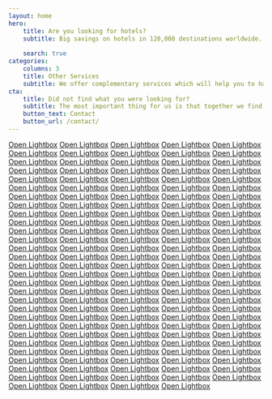 ```yaml
---
layout: home
hero:
    title: Are you looking for hotels?  
    subtitle: Big savings on hotels in 120,000 destinations worldwide. Browse hotel reviews and find the guaranteed best price on hotels for all budgets. 
  
    search: true
categories:
    columns: 3
    title: Other Services 
    subtitle: We offer complementary services which will help you to have a more pleasant, calm and safe trip.
cta:
    title: Did not find what you were looking for?
    subtitle: The most important thing for us is that together we find a solution, give us more information than you are looking for.
    button_text: Contact  
    button_url: /contact/  
---
```

<div uk-lightbox>
<a class="uk-button uk-button-default" href="images/photo.jpg">Open Lightbox</a>
<a class="uk-button uk-button-default" href="images/photo.jpg">Open Lightbox</a>
<a class="uk-button uk-button-default" href="images/photo.jpg">Open Lightbox</a>
<a class="uk-button uk-button-default" href="images/photo.jpg">Open Lightbox</a>
<a class="uk-button uk-button-default" href="images/photo.jpg">Open Lightbox</a>
<a class="uk-button uk-button-default" href="images/photo.jpg">Open Lightbox</a>
<a class="uk-button uk-button-default" href="images/photo.jpg">Open Lightbox</a>
<a class="uk-button uk-button-default" href="images/photo.jpg">Open Lightbox</a>
<a class="uk-button uk-button-default" href="images/photo.jpg">Open Lightbox</a>
<a class="uk-button uk-button-default" href="images/photo.jpg">Open Lightbox</a>
<a class="uk-button uk-button-default" href="images/photo.jpg">Open Lightbox</a>
<a class="uk-button uk-button-default" href="images/photo.jpg">Open Lightbox</a>
<a class="uk-button uk-button-default" href="images/photo.jpg">Open Lightbox</a>
<a class="uk-button uk-button-default" href="images/photo.jpg">Open Lightbox</a>
<a class="uk-button uk-button-default" href="images/photo.jpg">Open Lightbox</a>
<a class="uk-button uk-button-default" href="images/photo.jpg">Open Lightbox</a>    
<a class="uk-button uk-button-default" href="images/photo.jpg">Open Lightbox</a>
<a class="uk-button uk-button-default" href="images/photo.jpg">Open Lightbox</a>
<a class="uk-button uk-button-default" href="images/photo.jpg">Open Lightbox</a>
<a class="uk-button uk-button-default" href="images/photo.jpg">Open Lightbox</a>
<a class="uk-button uk-button-default" href="images/photo.jpg">Open Lightbox</a>
<a class="uk-button uk-button-default" href="images/photo.jpg">Open Lightbox</a>
<a class="uk-button uk-button-default" href="images/photo.jpg">Open Lightbox</a>
<a class="uk-button uk-button-default" href="images/photo.jpg">Open Lightbox</a>
<a class="uk-button uk-button-default" href="images/photo.jpg">Open Lightbox</a>
<a class="uk-button uk-button-default" href="images/photo.jpg">Open Lightbox</a>
<a class="uk-button uk-button-default" href="images/photo.jpg">Open Lightbox</a>
<a class="uk-button uk-button-default" href="images/photo.jpg">Open Lightbox</a>
<a class="uk-button uk-button-default" href="images/photo.jpg">Open Lightbox</a>
<a class="uk-button uk-button-default" href="images/photo.jpg">Open Lightbox</a>
<a class="uk-button uk-button-default" href="images/photo.jpg">Open Lightbox</a>
<a class="uk-button uk-button-default" href="images/photo.jpg">Open Lightbox</a>
<a class="uk-button uk-button-default" href="images/photo.jpg">Open Lightbox</a>
<a class="uk-button uk-button-default" href="images/photo.jpg">Open Lightbox</a>
<a class="uk-button uk-button-default" href="images/photo.jpg">Open Lightbox</a>
<a class="uk-button uk-button-default" href="images/photo.jpg">Open Lightbox</a>
<a class="uk-button uk-button-default" href="images/photo.jpg">Open Lightbox</a>
<a class="uk-button uk-button-default" href="images/photo.jpg">Open Lightbox</a>
<a class="uk-button uk-button-default" href="images/photo.jpg">Open Lightbox</a>
<a class="uk-button uk-button-default" href="images/photo.jpg">Open Lightbox</a>
<a class="uk-button uk-button-default" href="images/photo.jpg">Open Lightbox</a>
<a class="uk-button uk-button-default" href="images/photo.jpg">Open Lightbox</a>
<a class="uk-button uk-button-default" href="images/photo.jpg">Open Lightbox</a>
<a class="uk-button uk-button-default" href="images/photo.jpg">Open Lightbox</a>
<a class="uk-button uk-button-default" href="images/photo.jpg">Open Lightbox</a>
<a class="uk-button uk-button-default" href="images/photo.jpg">Open Lightbox</a>
<a class="uk-button uk-button-default" href="images/photo.jpg">Open Lightbox</a>
<a class="uk-button uk-button-default" href="images/photo.jpg">Open Lightbox</a>
<a class="uk-button uk-button-default" href="images/photo.jpg">Open Lightbox</a>
<a class="uk-button uk-button-default" href="images/photo.jpg">Open Lightbox</a>
<a class="uk-button uk-button-default" href="images/photo.jpg">Open Lightbox</a>
<a class="uk-button uk-button-default" href="images/photo.jpg">Open Lightbox</a>
<a class="uk-button uk-button-default" href="images/photo.jpg">Open Lightbox</a>
<a class="uk-button uk-button-default" href="images/photo.jpg">Open Lightbox</a>
<a class="uk-button uk-button-default" href="images/photo.jpg">Open Lightbox</a>
<a class="uk-button uk-button-default" href="images/photo.jpg">Open Lightbox</a>
<a class="uk-button uk-button-default" href="images/photo.jpg">Open Lightbox</a>
<a class="uk-button uk-button-default" href="images/photo.jpg">Open Lightbox</a>
<a class="uk-button uk-button-default" href="images/photo.jpg">Open Lightbox</a>
<a class="uk-button uk-button-default" href="images/photo.jpg">Open Lightbox</a>
<a class="uk-button uk-button-default" href="images/photo.jpg">Open Lightbox</a>
<a class="uk-button uk-button-default" href="images/photo.jpg">Open Lightbox</a>
<a class="uk-button uk-button-default" href="images/photo.jpg">Open Lightbox</a>
<a class="uk-button uk-button-default" href="images/photo.jpg">Open Lightbox</a>    
<a class="uk-button uk-button-default" href="images/photo.jpg">Open Lightbox</a>
<a class="uk-button uk-button-default" href="images/photo.jpg">Open Lightbox</a>
<a class="uk-button uk-button-default" href="images/photo.jpg">Open Lightbox</a>
<a class="uk-button uk-button-default" href="images/photo.jpg">Open Lightbox</a>
<a class="uk-button uk-button-default" href="images/photo.jpg">Open Lightbox</a>
<a class="uk-button uk-button-default" href="images/photo.jpg">Open Lightbox</a>
<a class="uk-button uk-button-default" href="images/photo.jpg">Open Lightbox</a>
<a class="uk-button uk-button-default" href="images/photo.jpg">Open Lightbox</a>
<a class="uk-button uk-button-default" href="images/photo.jpg">Open Lightbox</a>
<a class="uk-button uk-button-default" href="images/photo.jpg">Open Lightbox</a>
<a class="uk-button uk-button-default" href="images/photo.jpg">Open Lightbox</a>
<a class="uk-button uk-button-default" href="images/photo.jpg">Open Lightbox</a>
<a class="uk-button uk-button-default" href="images/photo.jpg">Open Lightbox</a>
<a class="uk-button uk-button-default" href="images/photo.jpg">Open Lightbox</a>
<a class="uk-button uk-button-default" href="images/photo.jpg">Open Lightbox</a>
<a class="uk-button uk-button-default" href="images/photo.jpg">Open Lightbox</a>
<a class="uk-button uk-button-default" href="images/photo.jpg">Open Lightbox</a>
<a class="uk-button uk-button-default" href="images/photo.jpg">Open Lightbox</a>
<a class="uk-button uk-button-default" href="images/photo.jpg">Open Lightbox</a>
<a class="uk-button uk-button-default" href="images/photo.jpg">Open Lightbox</a>
<a class="uk-button uk-button-default" href="images/photo.jpg">Open Lightbox</a>
<a class="uk-button uk-button-default" href="images/photo.jpg">Open Lightbox</a>
<a class="uk-button uk-button-default" href="images/photo.jpg">Open Lightbox</a>
<a class="uk-button uk-button-default" href="images/photo.jpg">Open Lightbox</a>
<a class="uk-button uk-button-default" href="images/photo.jpg">Open Lightbox</a>
<a class="uk-button uk-button-default" href="images/photo.jpg">Open Lightbox</a>
<a class="uk-button uk-button-default" href="images/photo.jpg">Open Lightbox</a>
<a class="uk-button uk-button-default" href="images/photo.jpg">Open Lightbox</a>
<a class="uk-button uk-button-default" href="images/photo.jpg">Open Lightbox</a>
<a class="uk-button uk-button-default" href="images/photo.jpg">Open Lightbox</a>
<a class="uk-button uk-button-default" href="images/photo.jpg">Open Lightbox</a>
<a class="uk-button uk-button-default" href="images/photo.jpg">Open Lightbox</a>
<a class="uk-button uk-button-default" href="images/photo.jpg">Open Lightbox</a>
<a class="uk-button uk-button-default" href="images/photo.jpg">Open Lightbox</a>
<a class="uk-button uk-button-default" href="images/photo.jpg">Open Lightbox</a>
<a class="uk-button uk-button-default" href="images/photo.jpg">Open Lightbox</a>
<a class="uk-button uk-button-default" href="images/photo.jpg">Open Lightbox</a>
<a class="uk-button uk-button-default" href="images/photo.jpg">Open Lightbox</a>
<a class="uk-button uk-button-default" href="images/photo.jpg">Open Lightbox</a>
<a class="uk-button uk-button-default" href="images/photo.jpg">Open Lightbox</a>
<a class="uk-button uk-button-default" href="images/photo.jpg">Open Lightbox</a>
<a class="uk-button uk-button-default" href="images/photo.jpg">Open Lightbox</a>
<a class="uk-button uk-button-default" href="images/photo.jpg">Open Lightbox</a>
<a class="uk-button uk-button-default" href="images/photo.jpg">Open Lightbox</a>
<a class="uk-button uk-button-default" href="images/photo.jpg">Open Lightbox</a>
<a class="uk-button uk-button-default" href="images/photo.jpg">Open Lightbox</a>
<a class="uk-button uk-button-default" href="images/photo.jpg">Open Lightbox</a>
<a class="uk-button uk-button-default" href="images/photo.jpg">Open Lightbox</a>
<a class="uk-button uk-button-default" href="images/photo.jpg">Open Lightbox</a>
<a class="uk-button uk-button-default" href="images/photo.jpg">Open Lightbox</a>
<a class="uk-button uk-button-default" href="images/photo.jpg">Open Lightbox</a>
<a class="uk-button uk-button-default" href="images/photo.jpg">Open Lightbox</a>
<a class="uk-button uk-button-default" href="images/photo.jpg">Open Lightbox</a>
<a class="uk-button uk-button-default" href="images/photo.jpg">Open Lightbox</a>
<a class="uk-button uk-button-default" href="images/photo.jpg">Open Lightbox</a>
<a class="uk-button uk-button-default" href="images/photo.jpg">Open Lightbox</a>
<a class="uk-button uk-button-default" href="images/photo.jpg">Open Lightbox</a>
<a class="uk-button uk-button-default" href="images/photo.jpg">Open Lightbox</a>
<a class="uk-button uk-button-default" href="images/photo.jpg">Open Lightbox</a>
<a class="uk-button uk-button-default" href="images/photo.jpg">Open Lightbox</a>
<a class="uk-button uk-button-default" href="images/photo.jpg">Open Lightbox</a>
<a class="uk-button uk-button-default" href="images/photo.jpg">Open Lightbox</a>
<a class="uk-button uk-button-default" href="images/photo.jpg">Open Lightbox</a>
<a class="uk-button uk-button-default" href="images/photo.jpg">Open Lightbox</a>
<a class="uk-button uk-button-default" href="images/photo.jpg">Open Lightbox</a>
<a class="uk-button uk-button-default" href="images/photo.jpg">Open Lightbox</a>
<a class="uk-button uk-button-default" href="images/photo.jpg">Open Lightbox</a>
<a class="uk-button uk-button-default" href="images/photo.jpg">Open Lightbox</a>
<a class="uk-button uk-button-default" href="images/photo.jpg">Open Lightbox</a>
<a class="uk-button uk-button-default" href="images/photo.jpg">Open Lightbox</a>
<a class="uk-button uk-button-default" href="images/photo.jpg">Open Lightbox</a>
<a class="uk-button uk-button-default" href="images/photo.jpg">Open Lightbox</a>
<a class="uk-button uk-button-default" href="images/photo.jpg">Open Lightbox</a>
<a class="uk-button uk-button-default" href="images/photo.jpg">Open Lightbox</a>
<a class="uk-button uk-button-default" href="images/photo.jpg">Open Lightbox</a>
<a class="uk-button uk-button-default" href="images/photo.jpg">Open Lightbox</a>
<a class="uk-button uk-button-default" href="images/photo.jpg">Open Lightbox</a>
<a class="uk-button uk-button-default" href="images/photo.jpg">Open Lightbox</a>
<a class="uk-button uk-button-default" href="images/photo.jpg">Open Lightbox</a>
<a class="uk-button uk-button-default" href="images/photo.jpg">Open Lightbox</a>
</div>
